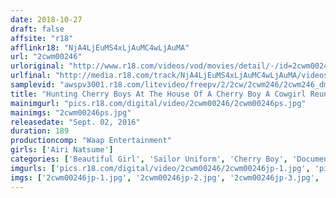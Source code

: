 ```yaml
---
date: 2018-10-27
draft: false
affsite: "r18"
afflinkr18: "NjA4LjEuMS4xLjAuMC4wLjAuMA"
url: "2cwm00246"
urloriginal: "http://www.r18.com/videos/vod/movies/detail/-/id=2cwm00246"
urlfinal: "http://media.r18.com/track/NjA4LjEuMS4xLjAuMC4wLjAuMA/videos/vod/movies/detail/-/id=2cwm00246"
samplevid: "awspv3001.r18.com/litevideo/freepv/2/2cw/2cwm246/2cwm246_dmb_w.mp4"
title: "Hunting Cherry Boys At The House Of A Cherry Boy A Cowgirl Reunion Special With A Younger Girl Airi Natsume"
mainimgurl: "pics.r18.com/digital/video/2cwm00246/2cwm00246ps.jpg"
mainimgs: "2cwm00246ps.jpg"
releasedate: "Sept. 02, 2016"
duration: 189
productioncomp: "Waap Entertainment"
girls: ['Airi Natsume']
categories: ['Beautiful Girl', 'Sailor Uniform', 'Cherry Boy', 'Documentary', 'Featured Actress', 'Cowgirl', 'Hi-Def']
imgurls: ['pics.r18.com/digital/video/2cwm00246/2cwm00246jp-1.jpg', 'pics.r18.com/digital/video/2cwm00246/2cwm00246jp-2.jpg', 'pics.r18.com/digital/video/2cwm00246/2cwm00246jp-3.jpg', 'pics.r18.com/digital/video/2cwm00246/2cwm00246jp-4.jpg', 'pics.r18.com/digital/video/2cwm00246/2cwm00246jp-5.jpg', 'pics.r18.com/digital/video/2cwm00246/2cwm00246jp-6.jpg', 'pics.r18.com/digital/video/2cwm00246/2cwm00246jp-7.jpg', 'pics.r18.com/digital/video/2cwm00246/2cwm00246jp-8.jpg', 'pics.r18.com/digital/video/2cwm00246/2cwm00246jp-9.jpg', 'pics.r18.com/digital/video/2cwm00246/2cwm00246jp-10.jpg', 'pics.r18.com/digital/video/2cwm00246/2cwm00246jp-11.jpg', 'pics.r18.com/digital/video/2cwm00246/2cwm00246jp-12.jpg', 'pics.r18.com/digital/video/2cwm00246/2cwm00246jp-13.jpg', 'pics.r18.com/digital/video/2cwm00246/2cwm00246jp-14.jpg', 'pics.r18.com/digital/video/2cwm00246/2cwm00246jp-15.jpg', 'pics.r18.com/digital/video/2cwm00246/2cwm00246jp-16.jpg', 'pics.r18.com/digital/video/2cwm00246/2cwm00246jp-17.jpg', 'pics.r18.com/digital/video/2cwm00246/2cwm00246jp-18.jpg', 'pics.r18.com/digital/video/2cwm00246/2cwm00246jp-19.jpg', 'pics.r18.com/digital/video/2cwm00246/2cwm00246jp-20.jpg']
imgs: ['2cwm00246jp-1.jpg', '2cwm00246jp-2.jpg', '2cwm00246jp-3.jpg', '2cwm00246jp-4.jpg', '2cwm00246jp-5.jpg', '2cwm00246jp-6.jpg', '2cwm00246jp-7.jpg', '2cwm00246jp-8.jpg', '2cwm00246jp-9.jpg', '2cwm00246jp-10.jpg', '2cwm00246jp-11.jpg', '2cwm00246jp-12.jpg', '2cwm00246jp-13.jpg', '2cwm00246jp-14.jpg', '2cwm00246jp-15.jpg', '2cwm00246jp-16.jpg', '2cwm00246jp-17.jpg', '2cwm00246jp-18.jpg', '2cwm00246jp-19.jpg', '2cwm00246jp-20.jpg']
---
```

